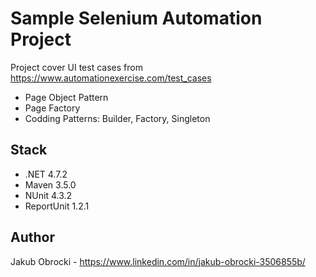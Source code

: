 # Sample Selenium Automation Project

Project cover UI test cases from https://www.automationexercise.com/test_cases

- Page Object Pattern
- Page Factory
- Codding Patterns: Builder, Factory, Singleton

## Stack

- .NET 4.7.2
- Maven 3.5.0
- NUnit 4.3.2
- ReportUnit 1.2.1

## Author

Jakub Obrocki - https://www.linkedin.com/in/jakub-obrocki-3506855b/
